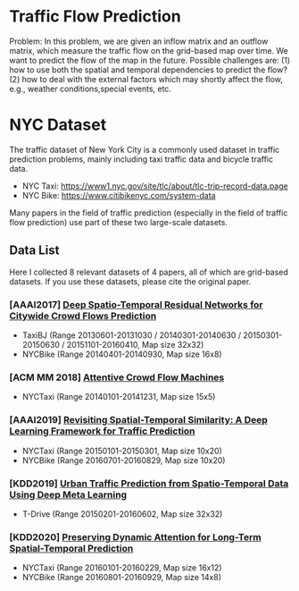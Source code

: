 # Traffic Flow Prediction

Problem: In this problem, we are given an inflow matrix and an outflow matrix, which measure the traffic flow on the grid-based map over time. We want to predict the flow of the map in the future. Possible challenges are: (1) how to use both the spatial and temporal dependencies to predict the flow? (2) how to deal with the external factors which may shortly affect the flow, e.g., weather conditions,special events, etc.

# NYC Dataset

The traffic dataset of New York City is a commonly used dataset in traffic prediction problems, mainly including taxi traffic data and bicycle traffic data.

- NYC Taxi: https://www1.nyc.gov/site/tlc/about/tlc-trip-record-data.page
- NYC Bike: https://www.citibikenyc.com/system-data

Many papers in the field of traffic prediction (especially in the field of traffic flow prediction) use part of these two large-scale datasets.

## Data List

Here I collected 8 relevant datasets of 4 papers, all of which are grid-based datasets. If you use these datasets, please cite the original paper.

### [AAAI2017] [Deep Spatio-Temporal Residual Networks for Citywide Crowd Flows Prediction](https://www.aaai.org/ocs/index.php/AAAI/AAAI17/paper/viewPaper/14501)

- TaxiBJ (Range 20130601-20131030 / 20140301-20140630 / 20150301-20150630 / 20151101-20160410,  Map size 32x32)
- NYCBike (Range 20140401-20140930,  Map size 16x8)

### [ACM MM 2018] [Attentive Crowd Flow Machines](https://dl.acm.org/doi/abs/10.1145/3240508.3240681)

- NYCTaxi (Range 20140101-20141231,  Map size 15x5)

### [AAAI2019] [Revisiting Spatial-Temporal Similarity: A Deep Learning Framework for Traffic Prediction](https://ojs.aaai.org/index.php/AAAI/article/view/4511)

- NYCTaxi (Range 20150101-20150301,  Map size 10x20)
- NYCBike (Range 20160701-20160829,  Map size 10x20)

### [KDD2019] [Urban Traffic Prediction from Spatio-Temporal Data Using Deep Meta Learning](https://dl.acm.org/doi/abs/10.1145/3292500.3330884)

- T-Drive (Range 20150201-20160602,  Map size 32x32)

### [KDD2020] [Preserving Dynamic Attention for Long-Term Spatial-Temporal Prediction](https://dl.acm.org/doi/abs/10.1145/3394486.3403046)

- NYCTaxi (Range 20160101-20160229,  Map size 16x12)
- NYCBike (Range 20160801-20160929,  Map size 14x8)
